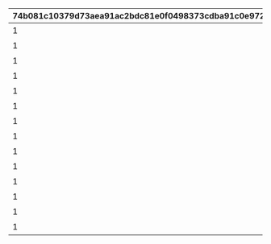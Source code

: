 |74b081c10379d73aea91ac2bdc81e0f0498373cdba91c0e9726c2e15e92358d7|c7c33947f3441242327eae03e850c224333f7cae0ef6b51c921b905edff752ae|2a67112681bbd6bac39db8a9a710fe474bce748eefddc139eda1dd1f616cab77|258b5bb733420988a9e406de8b01607633405928e360459ccaaf215bdd608e43|06bbaaba62369811c7b54a96f106d76f3a70623c5396ce2e1fc5d15be11b8c53|22fbc822406c439b322f7c0c3c042e4cbde2bab810f819f0bdced8b494ee7449|cecc9040a6cd489247b0d0713f8eaac3a22910cae0febac7d3fd745763d3dbc4|c15a1bb37213d29402fae8f81013342dd57935a950c6d0b3869de626666ab52d|86914db765c735e40bc645c973cb71e1ac278d201b3fd5a6449350ca15532b7c|0314ee2f4d47e71c9793b50bdb88cbec67402da316d65e7ba79e5ecd9e622601|1eff5609979c59cdc5178a9ffd41096854591aa2388f6a4e809fc86be74ddaa6|11e11b52e0fb90042e1351eaaebd576b88f405a2cf6815d79f423db46c4ac345|c6e39101980f3bd19a0cf92a195da22c8580b9efe6474444027451a451b2d112|279297b0ffb8d86766ce2c2a9ac41f2ec9fc1a61d4a322772d450f5856307249|ca6581304f56fec2bd9b2c1707145e265cba4ae3d838519cdc7fa341215cd688|d9b290948ea89e06136e6b796ba4555c88b361bfe483f7e38125e7d5c56bd335|aaf43e75a47a50efa7e7490891c95322e18ff409fd4aef8be12bf23a8c9113e5|
| --- | --- | --- | --- | --- | --- | --- | --- | --- | --- | --- | --- | --- | --- | --- | --- | --- |
|1|11001|4104401|7200|108|4104351|スィオネ\n樹林|4101401|11001001|4101351|100000|11001001|43200|1|10|-470|4201401|
|1|11001|4110401|7200|90|4110351|ヘリケ巨木|4106401|11001002|4106351|100000|11001002|43200|2|10|-235|4203401|
|1|11001|4105401|7200|108|4105351|イオカステ\n岩山|4102401|11001003|4102351|100000|11001003|43200|3|10|0|4201401|
|1|11001|4109401|7200|90|4109351|ハルパリ\n大滝|4108401|11001004|4108351|100000|11001004|43200|4|10|235|4203401|
|1|11001|4107401|7200|108|4107351|ムネメー川|4103401|11001005|4103351|100000|11001005|43200|5|10|470|4201401|
|1|11002|4201401|7200|108|4101401|アルバ浜堤|4104401|11002001|4301351|100000|11002003|43200|6|10|-470|4301401|
|1|11002|4203401|7200|90|4106401|サダルスド\n砂浜|4110401|11002002|4305351|100000|11002002|43200|7|10|-235|4305401|
|1|11002|4201401|7200|108|4102401|ダルリク\n巨岩|4105401|11002003|4302351|100000|11002001|43200|8|10|0|4302401|
|1|11002|4203401|7200|90|4108401|アンカル川|4109401|11002004|4304351|100000|11001005|43200|9|10|235|4304401|
|1|11002|4201401|7200|108|4103401|ダクビア\n森林|4107401|11002005|4303351|100000|11001001|43200|10|10|470|4303401|
|1|11003|4104401|7200|108|4201401|ミーマス\n洞穴|4101401|11003001|4201351|100000|11003001|43200|11|10|-470|4109401|
|1|11003|4102401|7200|90|4202401|レアント川|4108401|11003002|4202351|100000|11003002|43200|11|10|-155|4110401|
|1|11003|4105401|7200|108|4203401|ケランド\n廃墟|4103401|11003003|4203351|100000|11003003|43200|11|10|160|4109401|
|1|11003|4107401|7200|90|4204401|デオネカ\n氷海|4106401|11003004|4204351|100000|11003004|43200|11|10|470|4110401|
